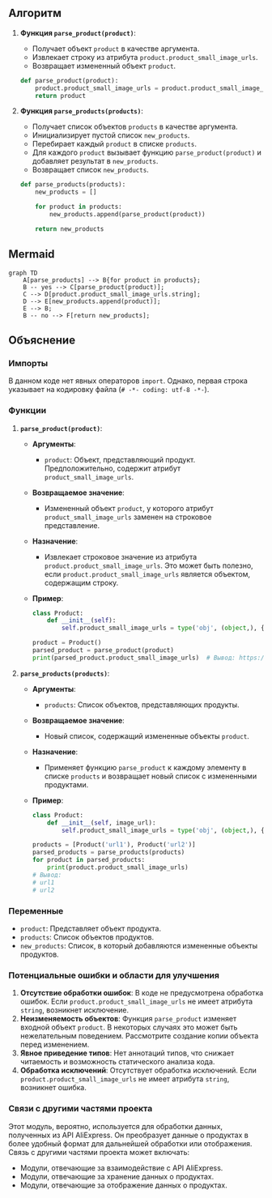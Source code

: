 ## Алгоритм

1.  **Функция `parse_product(product)`**:
    *   Получает объект `product` в качестве аргумента.
    *   Извлекает строку из атрибута `product.product_small_image_urls`.
    *   Возвращает измененный объект `product`.

    ```python
    def parse_product(product):
        product.product_small_image_urls = product.product_small_image_urls.string
        return product
    ```

2.  **Функция `parse_products(products)`**:
    *   Получает список объектов `products` в качестве аргумента.
    *   Инициализирует пустой список `new_products`.
    *   Перебирает каждый `product` в списке `products`.
    *   Для каждого `product` вызывает функцию `parse_product(product)` и добавляет результат в `new_products`.
    *   Возвращает список `new_products`.

    ```python
    def parse_products(products):
        new_products = []
    
        for product in products:
            new_products.append(parse_product(product))
    
        return new_products
    ```

## Mermaid

```mermaid
graph TD
    A[parse_products] --> B{for product in products};
    B -- yes --> C[parse_product(product)];
    C --> D[product.product_small_image_urls.string];
    D --> E[new_products.append(product)];
    E --> B;
    B -- no --> F[return new_products];
```

## Объяснение

### Импорты

В данном коде нет явных операторов `import`. Однако, первая строка указывает на кодировку файла (`# -*- coding: utf-8 -*-`).

### Функции

1.  **`parse_product(product)`**:
    *   **Аргументы**:
        *   `product`: Объект, представляющий продукт. Предположительно, содержит атрибут `product_small_image_urls`.
    *   **Возвращаемое значение**:
        *   Измененный объект `product`, у которого атрибут `product_small_image_urls` заменен на строковое представление.
    *   **Назначение**:
        *   Извлекает строковое значение из атрибута `product.product_small_image_urls`. Это может быть полезно, если `product.product_small_image_urls` является объектом, содержащим строку.
    *   **Пример**:

        ```python
        class Product:
            def __init__(self):
                self.product_small_image_urls = type('obj', (object,), {'string': 'https://example.com/image.jpg'})()  # Создаем объект с атрибутом string
        
        product = Product()
        parsed_product = parse_product(product)
        print(parsed_product.product_small_image_urls)  # Вывод: https://example.com/image.jpg
        ```

2.  **`parse_products(products)`**:
    *   **Аргументы**:
        *   `products`: Список объектов, представляющих продукты.
    *   **Возвращаемое значение**:
        *   Новый список, содержащий измененные объекты `product`.
    *   **Назначение**:
        *   Применяет функцию `parse_product` к каждому элементу в списке `products` и возвращает новый список с измененными продуктами.
    *   **Пример**:

        ```python
        class Product:
            def __init__(self, image_url):
                self.product_small_image_urls = type('obj', (object,), {'string': image_url})()  # Создаем объект с атрибутом string
        
        products = [Product('url1'), Product('url2')]
        parsed_products = parse_products(products)
        for product in parsed_products:
            print(product.product_small_image_urls)
        # Вывод:
        # url1
        # url2
        ```

### Переменные

*   `product`: Представляет объект продукта.
*   `products`: Список объектов продуктов.
*   `new_products`: Список, в который добавляются измененные объекты продуктов.

### Потенциальные ошибки и области для улучшения

1.  **Отсутствие обработки ошибок**: В коде не предусмотрена обработка ошибок. Если `product.product_small_image_urls` не имеет атрибута `string`, возникнет исключение.
2.  **Неизменяемость объектов**: Функция `parse_product` изменяет входной объект `product`. В некоторых случаях это может быть нежелательным поведением. Рассмотрите создание копии объекта перед изменением.
3.  **Явное приведение типов**: Нет аннотаций типов, что снижает читаемость и возможность статического анализа кода.
4.  **Обработка исключений**: Отсутствует обработка исключений. Если `product.product_small_image_urls` не имеет атрибута `string`, возникнет ошибка.

### Связи с другими частями проекта

Этот модуль, вероятно, используется для обработки данных, полученных из API AliExpress. Он преобразует данные о продуктах в более удобный формат для дальнейшей обработки или отображения. Связь с другими частями проекта может включать:

*   Модули, отвечающие за взаимодействие с API AliExpress.
*   Модули, отвечающие за хранение данных о продуктах.
*   Модули, отвечающие за отображение данных о продуктах.